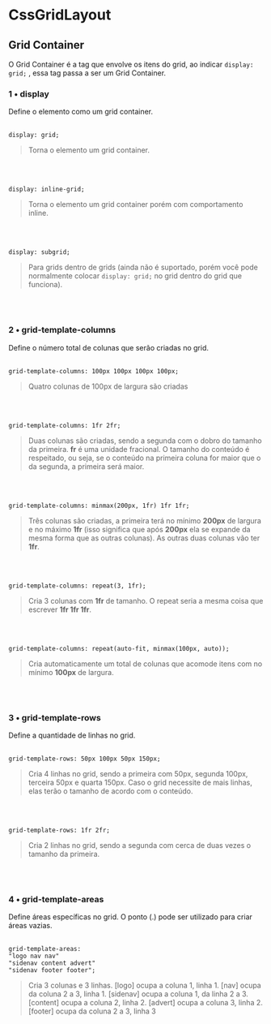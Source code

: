 # CssGridLayout

## Grid Container
O Grid Container é a tag que envolve os itens do grid, ao indicar `display: grid;` , essa tag passa a ser um Grid Container.

### 1 • display
Define o elemento como um grid container.
<br/>
<br/>

`display: grid;`<br/>
> Torna o elemento um grid container.
<br/>
<br/>

`display: inline-grid;`<br/>
> Torna o elemento um grid container porém com comportamento inline.
<br/>
<br/>

`display: subgrid;`<br/>
> Para grids dentro de grids (ainda não é suportado, porém você pode normalmente colocar `display: grid;` no grid dentro do grid que funciona).
<br/>
<br/>

### 2 • grid-template-columns
Define o número total de colunas que serão criadas no grid.
<br/>
<br/>

`grid-template-columns: 100px 100px 100px 100px;`<br/>
> Quatro colunas de 100px de largura são criadas
<br/>
<br/>

`grid-template-columns: 1fr 2fr;`<br/>
> Duas colunas são criadas, sendo a segunda com o dobro do tamanho da primeira. **fr** é uma unidade fracional. O tamanho do conteúdo é respeitado, ou seja, se o conteúdo na primeira coluna for maior que o da segunda, a primeira será maior.
<br/>
<br/>

`grid-template-columns: minmax(200px, 1fr) 1fr 1fr;`<br/>
> Três colunas são criadas, a primeira terá no mínimo **200px** de largura e no máximo **1fr** (isso significa que após **200px** ela se expande da mesma forma que as outras colunas). As outras duas colunas vão ter **1fr**.
<br/>
<br/>

`grid-template-columns: repeat(3, 1fr);`<br/>
> Cria 3 colunas com **1fr** de tamanho. O repeat seria a mesma coisa que escrever **1fr 1fr 1fr**.
<br/>
<br/>

`grid-template-columns: repeat(auto-fit, minmax(100px, auto));`<br/>
> Cria automaticamente um total de colunas que acomode itens com no mínimo **100px** de largura.
<br/>
<br/>

### 3 • grid-template-rows
Define a quantidade de linhas no grid.
<br/>
<br/>

`grid-template-rows: 50px 100px 50px 150px;`<br/>
> Cria 4 linhas no grid, sendo a primeira com 50px, segunda 100px, terceira 50px e quarta 150px. Caso o grid necessite de mais linhas, elas terão o tamanho de acordo com o conteúdo.
<br/>
<br/>

`grid-template-rows: 1fr 2fr;`<br/>
> Cria 2 linhas no grid, sendo a segunda com cerca de duas vezes o tamanho da primeira.
<br/>
<br/>

### 4 • grid-template-areas
Define áreas específicas no grid. O ponto (.) pode ser utilizado para criar áreas vazias.
<br/>
<br/>
```
grid-template-areas:
"logo nav nav"
"sidenav content advert"
"sidenav footer footer";
```
> Cria 3 colunas e 3 linhas. [logo] ocupa a coluna 1, linha 1. [nav] ocupa da coluna 2 a 3, linha 1. [sidenav] ocupa a coluna 1, da linha 2 a 3. [content] ocupa a coluna 2, linha 2. [advert] ocupa a coluna 3, linha 2. [footer] ocupa da coluna 2 a 3, linha 3
